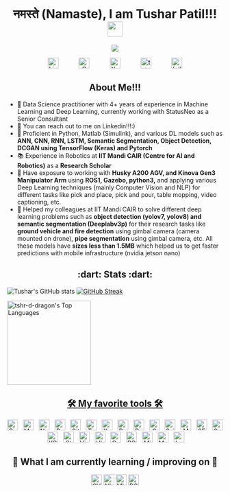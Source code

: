 <h1 align="center">
   नमस्ते (Namaste), I am Tushar Patil!!!
  <img src="https://media.giphy.com/media/WqR7WfQVrpXNcmrm81/giphy.gif" width="35">
</h1>

<!-- Typing SVG by DenverCoder1 - https://github.com/DenverCoder1/readme-typing-svg -->
<p align="center">
<a href="https://github.com/DenverCoder1/readme-typing-svg"><img src="https://readme-typing-svg.herokuapp.com/?lines=Always+up+for+new+challenges;Self+taught+Data+Scientist;4+%2B%20years+of+work+experience&font=Fira%20Code&center=true&width=440&height=45&vCenter=true&size=22"></a>
</p>

<!-- Social icons section -->
<p align="center">
  <a href="https://www.linkedin.com/in/tushar-patil-7a6008a4/"><img height=25 alt="LinkedIn" title="LinkedIn" src="https://img.shields.io/badge/LinkedIn-0A66C2.svg?style=for-the-badge&logo=LinkedIn&logoColor=white"></a>
  &#8287;&#8287;&#8287;&#8287;&#8287;&#8287;&#8287;&#8287;&#8287;&#8287;
  <a href="mailto:tusharpatil487@gmail.com"><img height=25 alt="Gmail" title="Gmail" src="https://img.shields.io/badge/Gmail-EA4335.svg?style=for-the-badge&logo=Gmail&logoColor=white"></a>
  &#8287;&#8287;&#8287;&#8287;&#8287;&#8287;&#8287;&#8287;&#8287;&#8287;
  <a href="https://www.youtube.com/channel/UC98XtEaTDg-PBRb8j1eCukw"><img height=25 alt="YouTube" title="YouTube" src="https://img.shields.io/badge/YouTube-FF0000.svg?style=for-the-badge&logo=YouTube&logoColor=white"></a>
  &#8287;&#8287;&#8287;&#8287;&#8287;&#8287;&#8287;&#8287;&#8287;&#8287;
  <a href="https://github.com/tshr-d-dragon?tab=repositories&sort=stargazers">
    <img alt="total stars" title="Total stars on GitHub" src="https://custom-icon-badges.herokuapp.com/badge/dynamic/json?logo=star&color=55960c&labelColor=488207&label=Stars&style=for-the-badge&query=%24.stars&url=https://api.github-star-counter.workers.dev/user/tshr-d-dragon" height=25/></a>
  &#8287;&#8287;&#8287;&#8287;&#8287;&#8287;&#8287;&#8287;&#8287;&#8287;
  <a href="https://github.com/tshr-d-dragon?tab=followers">
    <img alt="followers" title="Follow me on Github" src="https://custom-icon-badges.herokuapp.com/github/followers/tshr-d-dragon?color=236ad3&labelColor=1155ba&style=for-the-badge&logo=person-add&label=Followers&logoColor=white" height=25 /></a>
</p>

<h2 align="center"> About Me!!! </h2>

- 🔭 Data Science practitioner with 4+ years of experience in Machine Learning and Deep Learning, currently working with StatusNeo as a Senior Consultant
- 💬 You can reach out to me on Linkedin!!!:)
- 🚀 Proficient in Python, Matlab (Simulink), and various DL models such as **ANN, CNN, RNN, LSTM, Semantic Segmentation, Object Detection, DCGAN using TensorFlow (Keras) and Pytorch**
- 📚 Experience in Robotics at **IIT Mandi CAIR (Centre for AI and Robotics)** as a **Research Scholar**
- 🤖 Have exposure to working with **Husky A200 AGV, and Kinova Gen3 Manipulator Arm** using **ROS1, Gazebo, python3,** and applying various Deep Learning techniques (mainly Computer Vision and NLP) for different tasks like pick and place, pick and pour, table mopping, video captioning, etc.
- 🤖 Helped my colleagues at IIT Mandi CAIR to solve different deep learning problems such as **object detection (yolov7, yolov8) and semantic segmentation (Deeplabv3p)** for their research tasks like **ground vehicle and fire detection** using gimbal camera (camera mounted on drone), **pipe segmentation** using gimbal camera, etc. All these models have **sizes less than 1.5MB** which helped us to get faster predictions with mobile infrastructure (nvidia jetson nano)


<h2 align="center"> :dart: Stats :dart:</h2>
<p align="center">
        
   ![Tushar's GitHub stats](https://github-readme-stats.vercel.app/api?username=tshr-d-dragon&show_icons=true&theme=radical)
   [![GitHub Streak](https://streak-stats.demolab.com/?user=tshr-d-dragon&theme=radical)](https://git.io/streak-stats)
   
   <!-- https://github.com/ashutosh00710/github-readme-activity-graph -->
   <!-- <a href="https://github.com/ashutosh00710/github-readme-activity-graph"><img alt="tshr-d-dragon's Activity Graph" src="https://activity-graph.herokuapp.com/graph?     
   username=tshr-d-dragon&bg_color=1F222E&color=F8D866&line=F85D7F&point=FFFFFF&hide_border=true" /></a> -->
</p>


<a href="https://github.com/anuraghazra/github-readme-stats">
     <img alt="tshr-d-dragon's Top Languages" src="https://github-readme-stats.vercel.app/api/top-langs/?username=tshr-d-dragon&langs_count=5&layout=compact&theme=react&hide_border=true&bg_color=1F222E&title_color=F85D7F&icon_color=F8D866&" height="196px"/>

<h2 align="center"> 🛠️ My favorite tools 🛠️</h2>

<p align="center">
    <a href="https://github.com/search?q=user%3ADenverCoder1+language%3Apython"><img alt="Python" src="https://img.shields.io/badge/Python-3776AB.svg?style=for-the-badge&logo=Python&logoColor=white" height="25"></a>&#8287;&#8287;
    <a href="https://github.com/search?q=user%3ADenverCoder1+language%3Amarkdown"><img alt="Markdown" src="https://img.shields.io/badge/Jupyter-F37626.svg?style=for-the-badge&logo=Jupyter&logoColor=white" height="25"></a>&#8287;&#8287;
    <a href="#"><img alt="NumPy" src="https://img.shields.io/badge/NumPy-013243.svg?style=for-the-badge&logo=NumPy&logoColor=white" height="25"></a>&#8287;&#8287;
    <a href="#"><img alt="Pandas" src="https://img.shields.io/badge/pandas-150458.svg?style=for-the-badge&logo=pandas&logoColor=white" height="25"></a>&#8287;&#8287;
    <a href="#"><img alt="GitHub" src="https://img.shields.io/badge/GitHub-181717.svg?style=for-the-badge&logo=GitHub&logoColor=white" height="25"></a>&#8287;&#8287;
    <a href="#"><img alt="TensorlFlow" src="https://img.shields.io/badge/TensorFlow-FF6F00.svg?style=for-the-badge&logo=TensorFlow&logoColor=white" height="25" ></a>&#8287;&#8287;
    <a href="#"><img alt="Keras" src="https://img.shields.io/badge/Keras-D00000.svg?style=for-the-badge&logo=Keras&logoColor=white" height="25" ></a>&#8287;&#8287;
    <a href="#"><img alt="Docker" src="https://img.shields.io/badge/Docker-2496ED.svg?style=for-the-badge&logo=Docker&logoColor=white" height="25" ></a>&#8287;&#8287;
    <a href="#"><img alt="Pytorch" src="https://img.shields.io/badge/PyTorch-EE4C2C.svg?style=for-the-badge&logo=PyTorch&logoColor=white" height="25" ></a>&#8287;&#8287;
    <a href="#"><img alt="ONNX" src="https://img.shields.io/badge/ONNX-005CED.svg?style=for-the-badge&logo=ONNX&logoColor=white" height="25" ></a>&#8287;&#8287;
    <a href="#"><img alt="Scikit-learn" src="https://img.shields.io/badge/scikitlearn-F7931E.svg?style=for-the-badge&logo=scikit-learn&logoColor=white" height="25" ></a>&#8287;&#8287;
    <a href="#"><img alt="MATPLOTLIB" src="https://img.shields.io/badge/MATPLOTLIB-yellowgreen.svg?logo=matplotlib&logoColor=white" height="25" ></a>&#8287;&#8287;
    <a href="#"><img alt="SEABORN" src="https://img.shields.io/badge/SEABORN-9cf.svg?logo=seaborn&logoColor=white" height="25" ></a>&#8287;&#8287;
    <a href="#"><img alt="OpenCV" src="https://img.shields.io/badge/OpenCV-5C3EE8.svg?style=for-the-badge&logo=OpenCV&logoColor=white" height="25" ></a>&#8287;&#8287;
    <a href="#"><img alt="YOLO" src="https://img.shields.io/badge/YOLO-00FFFF.svg?style=for-the-badge&logo=YOLO&logoColor=black" height="25" ></a>&#8287;&#8287;
    <a href="#"><img alt="Stack Overflow" src="https://img.shields.io/badge/Stack%20Overflow-F58025.svg?style=for-the-badge&logo=Stack-Overflow&logoColor=white" height="25" ></a>&#8287;&#8287;
    <a href="#"><img alt="Visual Studio Code" src="https://img.shields.io/badge/Visual%20Studio%20Code-007ACC.svg?style=for-the-badge&logo=Visual-Studio-Code&logoColor=white" height="25"></a>&#8287;&#8287;
    <a href="#"><img alt="Ubuntu" src="https://img.shields.io/badge/Ubuntu-E95420.svg?style=for-the-badge&logo=Ubuntu&logoColor=white" height="25" ></a>&#8287;&#8287;
    <a href="#"><img alt="Colab" src="https://img.shields.io/badge/Google%20Colab-F9AB00.svg?style=for-the-badge&logo=Google-Colab&logoColor=white" height="25" ></a>&#8287;&#8287;
    <a href="#"><img alt="ROS" src="https://img.shields.io/badge/ros-%230A0FF9.svg?style=for-the-badge&logo=ros&logoColor=white" height="25" ></a>&#8287;&#8287;
    <a href="#"><img alt="Microsoft-Office" src="https://img.shields.io/badge/Microsoft%20Office-D83B01.svg?style=for-the-badge&logo=Microsoft-Office&logoColor=white" height="25" ></a>&#8287;&#8287;
    <a href="#"><img alt="Markdown" src="https://img.shields.io/badge/Markdown-000000.svg?style=for-the-badge&logo=Markdown&logoColor=white" height="25" ></a>&#8287;&#8287;
    <a href="#"><img alt="LaTeX" src="https://img.shields.io/badge/LaTeX-008080.svg?style=for-the-badge&logo=LaTeX&logoColor=white" height="25" ></a>&#8287;&#8287;

</p>

<h2 align="center"> 📖 What I am currently learning / improving on 📖 </h2>

<p align="center">
    <a href="#"><img alt="CV" src="https://img.shields.io/badge/CV-red.svg?logo=cv&logoColor=white" height="25"></a>
    <a href="#"><img alt="NLP" src="https://img.shields.io/badge/NLP-%23276DC3.svg?logo=nlp&logoColor=white" height="25" ></a>
    <a href="#"><img alt="MLOps" src="https://img.shields.io/badge/MLOps-00f.svg?logo=mlops&logoColor=white" height="25"></a>
    <a href="#"><img alt="DSA" src="https://img.shields.io/badge/DSA-013243.svg?logo=DSA&logoColor=white" height="25" ></a>

</p> 
 
